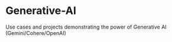 # Generative-AI
Use cases and projects demonstrating the power of Generative AI (Gemini/Cohere/OpenAI)
